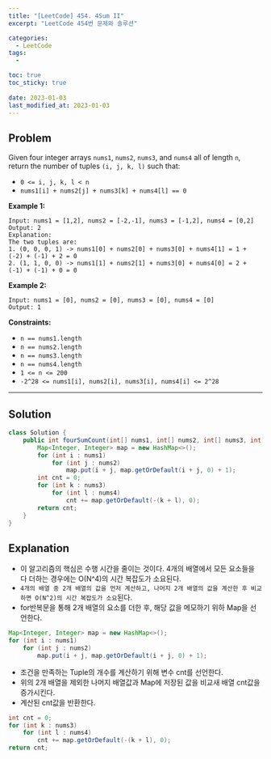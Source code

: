 ```yaml
---
title: "[LeetCode] 454. 4Sum II"
excerpt: "LeetCode 454번 문제와 솔루션"

categories:
  - LeetCode
tags:
  - 

toc: true
toc_sticky: true
 
date: 2023-01-03
last_modified_at: 2023-01-03
---
```

## **Problem**
Given four integer arrays `nums1`, `nums2`, `nums3`, and `nums4` all of length `n`, return the number of tuples `(i, j, k, l)` such that:

- `0 <= i, j, k, l < n`
- `nums1[i] + nums2[j] + nums3[k] + nums4[l] == 0`

**Example 1:**
```
Input: nums1 = [1,2], nums2 = [-2,-1], nums3 = [-1,2], nums4 = [0,2]
Output: 2
Explanation:
The two tuples are:
1. (0, 0, 0, 1) -> nums1[0] + nums2[0] + nums3[0] + nums4[1] = 1 + (-2) + (-1) + 2 = 0
2. (1, 1, 0, 0) -> nums1[1] + nums2[1] + nums3[0] + nums4[0] = 2 + (-1) + (-1) + 0 = 0
```
**Example 2:**
```
Input: nums1 = [0], nums2 = [0], nums3 = [0], nums4 = [0]
Output: 1
```
**Constraints:**
- `n == nums1.length`
- `n == nums2.length`
- `n == nums3.length`
- `n == nums4.length`
- `1 <= n <= 200`
- `-2^28 <= nums1[i], nums2[i], nums3[i], nums4[i] <= 2^28`

---
## **Solution**
```java
class Solution {
    public int fourSumCount(int[] nums1, int[] nums2, int[] nums3, int[] nums4) {
        Map<Integer, Integer> map = new HashMap<>();
        for (int i : nums1)
            for (int j : nums2)
                map.put(i + j, map.getOrDefault(i + j, 0) + 1);
        int cnt = 0;
        for (int k : nums3)
            for (int l : nums4)
                cnt += map.getOrDefault(-(k + l), 0);
        return cnt;
    }
}
```
## **Explanation**
- 이 알고리즘의 핵심은 수행 시간을 줄이는 것이다. 4개의 배열에서 모든 요소들을 다 더하는 경우에는 O(N^4)의 시간 복잡도가 소요된다.
- `4개의 배열 중 2개 배열의 값을 먼저 계산하고, 나머지 2개 배열의 값을 계산한 후 비교하면 O(N^2)의 시간 복잡도가 소요`된다.
- for반복문을 통해 2개 배열의 요소를 더한 후, 해당 값을 메모하기 위하 Map을 선언한다.
```java
Map<Integer, Integer> map = new HashMap<>();
for (int i : nums1)
    for (int j : nums2)
        map.put(i + j, map.getOrDefault(i + j, 0) + 1);
```
- 조건을 만족하는 Tuple의 개수를 계산하기 위해 변수 cnt를 선언한다.
- 위의 2개 배열을 제외한 나머지 배열값과 Map에 저장된 값을 비교새 배열 cnt값을 증가시킨다.
- 계산된 cnt값을 반환한다.
```java
int cnt = 0;
for (int k : nums3)
    for (int l : nums4)
        cnt += map.getOrDefault(-(k + l), 0);
return cnt;
```